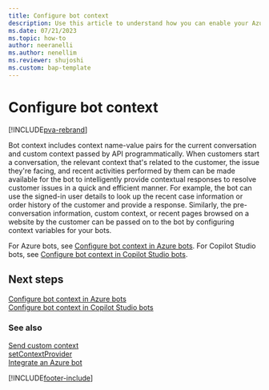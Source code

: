```yaml
---
title: Configure bot context  
description: Use this article to understand how you can enable your Azure or Copilot Studio bots to understand context while authoring bot flows.
ms.date: 07/21/2023
ms.topic: how-to
author: neeranelli
ms.author: nenellim
ms.reviewer: shujoshi
ms.custom: bap-template
---
```

# Configure bot context

[!INCLUDE[pva-rebrand](../../includes/cc-pva-rebrand.md)]

Bot context includes context name-value pairs for the current conversation and custom context passed by API programmatically. When customers start a conversation, the relevant context that's related to the customer, the issue they're facing, and recent activities performed by them can be made available for the bot to intelligently provide contextual responses to resolve customer issues in a quick and efficient manner. For example, the bot can use the signed-in user details to look up the recent case information or order history of the customer and provide a response. Similarly, the pre-conversation information, custom context, or recent pages browsed on a website by the customer can be passed on to the bot by configuring context variables for your bots.

For Azure bots, see [Configure bot context in Azure bots](enable-bot-context-azure.md).
For Copilot Studio bots, see [Configure bot context in Copilot Studio bots](enable-bot-context-pva.md).

## Next steps

[Configure bot context in Azure bots](enable-bot-context-azure.md)  
[Configure bot context in Copilot Studio bots](enable-bot-context-pva.md)  

### See also

[Send custom context](send-context-starting-chat.md)  
[setContextProvider](reference/methods/setContextProvider.md)  
[Integrate an Azure bot](../administer/configure-bot-azure.md)  

[!INCLUDE[footer-include](../../includes/footer-banner.md)]
